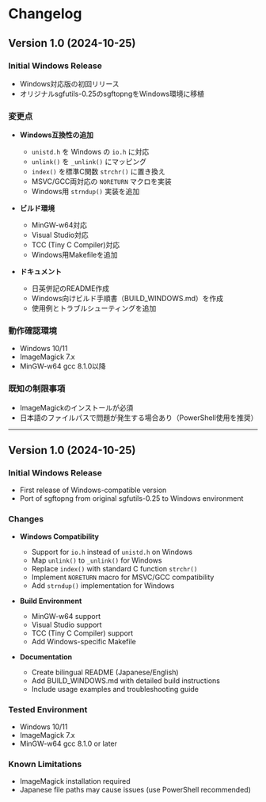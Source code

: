 # Changelog

## Version 1.0 (2024-10-25)

### Initial Windows Release

- Windows対応版の初回リリース
- オリジナルsgfutils-0.25のsgftopngをWindows環境に移植

### 変更点

- **Windows互換性の追加**
  - `unistd.h` を Windows の `io.h` に対応
  - `unlink()` を `_unlink()` にマッピング
  - `index()` を標準C関数 `strchr()` に置き換え
  - MSVC/GCC両対応の `NORETURN` マクロを実装
  - Windows用 `strndup()` 実装を追加

- **ビルド環境**
  - MinGW-w64対応
  - Visual Studio対応
  - TCC (Tiny C Compiler)対応
  - Windows用Makefileを追加

- **ドキュメント**
  - 日英併記のREADME作成
  - Windows向けビルド手順書（BUILD_WINDOWS.md）を作成
  - 使用例とトラブルシューティングを追加

### 動作確認環境

- Windows 10/11
- ImageMagick 7.x
- MinGW-w64 gcc 8.1.0以降

### 既知の制限事項

- ImageMagickのインストールが必須
- 日本語のファイルパスで問題が発生する場合あり（PowerShell使用を推奨）

---

## Version 1.0 (2024-10-25)

### Initial Windows Release

- First release of Windows-compatible version
- Port of sgftopng from original sgfutils-0.25 to Windows environment

### Changes

- **Windows Compatibility**
  - Support for `io.h` instead of `unistd.h` on Windows
  - Map `unlink()` to `_unlink()` for Windows
  - Replace `index()` with standard C function `strchr()`
  - Implement `NORETURN` macro for MSVC/GCC compatibility
  - Add `strndup()` implementation for Windows

- **Build Environment**
  - MinGW-w64 support
  - Visual Studio support
  - TCC (Tiny C Compiler) support
  - Add Windows-specific Makefile

- **Documentation**
  - Create bilingual README (Japanese/English)
  - Add BUILD_WINDOWS.md with detailed build instructions
  - Include usage examples and troubleshooting guide

### Tested Environment

- Windows 10/11
- ImageMagick 7.x
- MinGW-w64 gcc 8.1.0 or later

### Known Limitations

- ImageMagick installation required
- Japanese file paths may cause issues (use PowerShell recommended)
